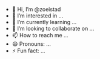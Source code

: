 - 👋 Hi, I’m @zoeistad
- 👀 I’m interested in ...
- 🌱 I’m currently learning ...
- 💞️ I’m looking to collaborate on ...
- 📫 How to reach me ...
- 😄 Pronouns: ...
- ⚡ Fun fact: ...

<!---
zoeistad/zoeistad is a ✨ special ✨ repository because its `README.md` (this file) appears on your GitHub profile.
You can click the Preview link to take a look at your changes.
--->
